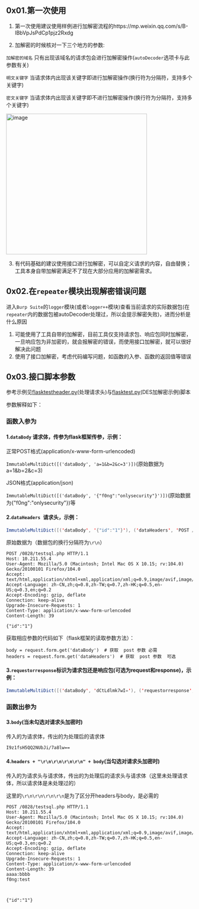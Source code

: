 ## 0x01.第一次使用

1. 第一次使用建议使用样例进行加解密流程的https://mp.weixin.qq.com/s/B-lBbVpJsPdCp1pjz2Rxdg

2. 加解密的时候核对一下三个地方的参数:

`加解密的域名` 只有出现该域名的请求包会进行加解密操作(`autoDecoder`选项卡与此参数有关)

`明文关键字` 当请求体内出现该关键字即进行加解密操作(换行符为分隔符，支持多个关键字)

`密文关键字` 当请求体内出现该关键字即不进行加解密操作(换行符为分隔符，支持多个关键字)

<img width="380" alt="image" src="https://user-images.githubusercontent.com/48286013/187074998-90ddce7f-7b65-4721-8803-2c5e82e16295.png">

3. 有代码基础的建议使用接口进行加解密，可以自定义请求的内容，自由替换；工具本身自带加解密满足不了现在大部分应用的加解密需求。



## 0x02.在`repeater`模块出现解密错误问题

进入`Burp Suite`的`logger`模块(或者`logger++`模块)查看当前请求的实际数据包(在`repeater`内的数据包被autoDecoder处理过，所以会提示解密失败)，进而分析是什么原因

1. 可能使用了工具自带的加解密，目前工具仅支持请求包、响应包同时加解密，一旦响应包为非加密的，就会报解密的错误，而使用接口加解密，就可以很好解决此问题
2. 使用了接口加解密，考虑代码编写问题，如函数的入参、函数的返回值等错误



## 0x03.接口脚本参数

参考示例见[flasktestheader.py](https://github.com/f0ng/autoDecoder/blob/main/flasktestheader.py)(处理请求头)与[flasktest.py](https://github.com/f0ng/autoDecoder/blob/main/flasktest.py)(DES加解密示例)脚本

参数解释如下：

### 函数入参为

#### 1.`dataBody` 请求体，传参为flask框架传参，示例：

正常POST格式(application/x-www-form-urlencoded)

`ImmutableMultiDict([('dataBody', 'a=1&b=2&c=3')])`(原始数据为a=1&b=2&c=3)

JSON格式(application/json)

`ImmutableMultiDict([('dataBody', '{"f0ng":"onlysecurity"}')])`(原始数据为{"f0ng":"onlysecurity"})等



#### 2.`dataHeaders `请求头，示例：

```java
ImmutableMultiDict([('dataBody', '{"id":"1"}'), ('dataHeaders', 'POST /0828/testsql.php HTTP/1.1\r\nHost: 10.211.55.4\r\nUser-Agent: Mozilla/5.0 (Macintosh; Intel Mac OS X 10.15; rv:104.0) Gecko/20100101 Firefox/104.0\r\nAccept: text/html,application/xhtml+xml,application/xml;q=0.9,image/avif,image/webp,*/*;q=0.8\r\nAccept-Language: zh-CN,zh;q=0.8,zh-TW;q=0.7,zh-HK;q=0.5,en-US;q=0.3,en;q=0.2\r\nAccept-Encoding: gzip, deflate\r\nConnection: keep-alive\r\nUpgrade-Insecure-Requests: 1\r\nContent-Type: application/x-www-form-urlencoded\r\nContent-Length: 39\r\n')])
```

原始数据为（数据包的换行分隔符为`\r\n`）

```
POST /0828/testsql.php HTTP/1.1
Host: 10.211.55.4
User-Agent: Mozilla/5.0 (Macintosh; Intel Mac OS X 10.15; rv:104.0) Gecko/20100101 Firefox/104.0
Accept: text/html,application/xhtml+xml,application/xml;q=0.9,image/avif,image/webp,*/*;q=0.8
Accept-Language: zh-CN,zh;q=0.8,zh-TW;q=0.7,zh-HK;q=0.5,en-US;q=0.3,en;q=0.2
Accept-Encoding: gzip, deflate
Connection: keep-alive
Upgrade-Insecure-Requests: 1
Content-Type: application/x-www-form-urlencoded
Content-Length: 39

{"id":"1"}
```

获取相应参数的代码如下（flask框架的读取参数方法）：

```
body = request.form.get('dataBody')  # 获取  post 参数 必需
headers = request.form.get('dataHeaders')  # 获取  post 参数  可选
```

#### 3.`requestorresponse`标识为请求包还是响应包(可选为request和response)，示例：
```Java
ImmutableMultiDict([('dataBody', 'dCtLdlmk7wI='), ('requestorresponse', 'response')])
```


### 函数出参为

#### 3.`body`(当未勾选对请求头加密时)

传入的为请求体，传出的为处理后的请求体

```
I9z1fsH5QQ2NUbJi/7a8lw==
```



#### 4.`headers + "\r\n\r\n\r\n\r\n" + body`(当勾选对请求头加密时)

传入的为请求头与请求体，传出的为处理后的请求头与请求体（这里未处理请求体，所以请求体是未处理过的）

这里的`\r\n\r\n\r\n\r\n`是为了区分开headers与body，是必需的

```
POST /0828/testsql.php HTTP/1.1
Host: 10.211.55.4
User-Agent: Mozilla/5.0 (Macintosh; Intel Mac OS X 10.15; rv:104.0) Gecko/20100101 Firefox/104.0
Accept: text/html,application/xhtml+xml,application/xml;q=0.9,image/avif,image/webp,*/*;q=0.8
Accept-Language: zh-CN,zh;q=0.8,zh-TW;q=0.7,zh-HK;q=0.5,en-US;q=0.3,en;q=0.2
Accept-Encoding: gzip, deflate
Connection: keep-alive
Upgrade-Insecure-Requests: 1
Content-Type: application/x-www-form-urlencoded
Content-Length: 39
aaaa:bbbb
f0ng:test



{"id":"1"}
```



